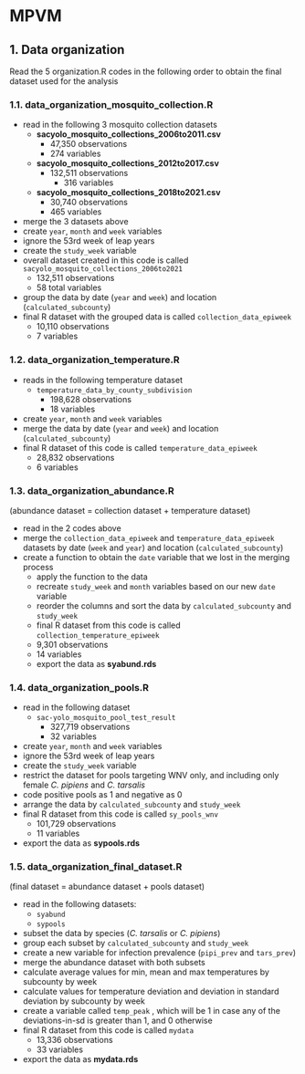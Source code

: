 # MPVM

## 1. Data organization

Read the 5 organization.R codes in the following order to obtain the final dataset used for the analysis

### 1.1. data_organization_mosquito_collection.R

- read in the following 3 mosquito collection datasets
  - **sacyolo_mosquito_collections_2006to2011.csv**
    - 47,350 observations
    - 274 variables
  - **sacyolo_mosquito_collections_2012to2017.csv** 
    - 132,511 observations
	  - 316 variables
  - **sacyolo_mosquito_collections_2018to2021.csv**
	  - 30,740 observations
	  - 465 variables
- merge the 3 datasets above
- create `year`, `month` and `week` variables
- ignore the 53rd week of leap years
- create the `study_week` variable
- overall dataset created in this code is called `sacyolo_mosquito_collections_2006to2021`
  - 132,511 observations
  - 58 total variables
- group the data by date (`year` and `week`) and location (`calculated_subcounty`)
- final R dataset with the grouped data is called `collection_data_epiweek`
  - 10,110 observations
  - 7 variables

### 1.2. data_organization_temperature.R
- reads in the following temperature dataset
  - `temperature_data_by_county_subdivision`
    - 198,628 observations
    - 18 variables
- create `year`, `month` and `week` variables
- merge the data by date (`year` and `week`) and location (`calculated_subcounty`)
- final R dataset of this code is called `temperature_data_epiweek`
    - 28,832 observations
    - 6 variables

### 1.3. data_organization_abundance.R 
(abundance dataset = collection dataset + temperature dataset)

- read in the 2 codes above 
- merge the `collection_data_epiweek` and `temperature_data_epiweek` datasets by date (`week` and `year`) and location (`calculated_subcounty`)
- create a function to obtain the `date` variable that we lost in the merging process
	- apply the function to the data
	- recreate `study_week` and `month` variables based on our new `date` variable
	- reorder the columns and sort the data by `calculated_subcounty` and `study_week`
	- final R dataset from this code is called `collection_temperature_epiweek`
    - 9,301 observations
    - 14 variables
	- export the data as **syabund.rds**

### 1.4. data_organization_pools.R
- read in the following dataset
  - `sac-yolo_mosquito_pool_test_result`
    - 327,719 observations
    - 32 variables
- create `year`, `month` and `week` variables
- ignore the 53rd week of leap years
- create the `study_week` variable
- restrict the dataset for pools targeting WNV only, and including only female *C. pipiens* and *C. tarsalis*
- code positive pools as 1 and negative as 0
- arrange the data by `calculated_subcounty` and `study_week`
- final R dataset from this code is called `sy_pools_wnv`
  - 101,729 observations
  - 11 variables
- export the data as **sypools.rds**


### 1.5. data_organization_final_dataset.R 
(final dataset = abundance dataset + pools dataset)

- read in the following datasets:
    - `syabund`
    - `sypools`
- subset the data by species (*C. tarsalis* or *C. pipiens*)
- group each subset by `calculated_subcounty` and `study_week`
- create a new variable for infection prevalence (`pipi_prev` and `tars_prev`)
- merge the abundance dataset with both subsets 
- calculate average values for min, mean and max temperatures by subcounty by week
- calculate values for temperature deviation and deviation in standard deviation by subcounty by week
- create a variable called `temp_peak` , which will be 1 in case any of the deviations-in-sd is greater than 1, and 0 otherwise
- final R dataset from this code is called `mydata`
  - 13,336 observations
  - 33 variables
- export the data as **mydata.rds**
		



